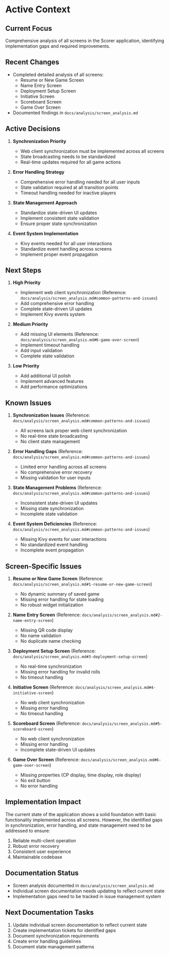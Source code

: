# Active Context

## Current Focus

Comprehensive analysis of all screens in the Scorer application, identifying implementation gaps and required improvements.

## Recent Changes

- Completed detailed analysis of all screens:
  - Resume or New Game Screen
  - Name Entry Screen
  - Deployment Setup Screen
  - Initiative Screen
  - Scoreboard Screen
  - Game Over Screen
- Documented findings in `docs/analysis/screen_analysis.md`

## Active Decisions

1. **Synchronization Priority**

   - Web client synchronization must be implemented across all screens
   - State broadcasting needs to be standardized
   - Real-time updates required for all game actions

2. **Error Handling Strategy**

   - Comprehensive error handling needed for all user inputs
   - State validation required at all transition points
   - Timeout handling needed for inactive players

3. **State Management Approach**

   - Standardize state-driven UI updates
   - Implement consistent state validation
   - Ensure proper state synchronization

4. **Event System Implementation**
   - Kivy events needed for all user interactions
   - Standardize event handling across screens
   - Implement proper event propagation

## Next Steps

1. **High Priority**

   - Implement web client synchronization (Reference: `docs/analysis/screen_analysis.md#common-patterns-and-issues`)
   - Add comprehensive error handling
   - Complete state-driven UI updates
   - Implement Kivy events system

2. **Medium Priority**

   - Add missing UI elements (Reference: `docs/analysis/screen_analysis.md#6-game-over-screen`)
   - Implement timeout handling
   - Add input validation
   - Complete state validation

3. **Low Priority**
   - Add additional UI polish
   - Implement advanced features
   - Add performance optimizations

## Known Issues

1. **Synchronization Issues** (Reference: `docs/analysis/screen_analysis.md#common-patterns-and-issues`)

   - All screens lack proper web client synchronization
   - No real-time state broadcasting
   - No client state management

2. **Error Handling Gaps** (Reference: `docs/analysis/screen_analysis.md#common-patterns-and-issues`)

   - Limited error handling across all screens
   - No comprehensive error recovery
   - Missing validation for user inputs

3. **State Management Problems** (Reference: `docs/analysis/screen_analysis.md#common-patterns-and-issues`)

   - Inconsistent state-driven UI updates
   - Missing state synchronization
   - Incomplete state validation

4. **Event System Deficiencies** (Reference: `docs/analysis/screen_analysis.md#common-patterns-and-issues`)
   - Missing Kivy events for user interactions
   - No standardized event handling
   - Incomplete event propagation

## Screen-Specific Issues

1. **Resume or New Game Screen** (Reference: `docs/analysis/screen_analysis.md#1-resume-or-new-game-screen`)

   - No dynamic summary of saved game
   - Missing error handling for state loading
   - No robust widget initialization

2. **Name Entry Screen** (Reference: `docs/analysis/screen_analysis.md#2-name-entry-screen`)

   - Missing QR code display
   - No name validation
   - No duplicate name checking

3. **Deployment Setup Screen** (Reference: `docs/analysis/screen_analysis.md#3-deployment-setup-screen`)

   - No real-time synchronization
   - Missing error handling for invalid rolls
   - No timeout handling

4. **Initiative Screen** (Reference: `docs/analysis/screen_analysis.md#4-initiative-screen`)

   - No web client synchronization
   - Missing error handling
   - No timeout handling

5. **Scoreboard Screen** (Reference: `docs/analysis/screen_analysis.md#5-scoreboard-screen`)

   - No web client synchronization
   - Missing error handling
   - Incomplete state-driven UI updates

6. **Game Over Screen** (Reference: `docs/analysis/screen_analysis.md#6-game-over-screen`)
   - Missing properties (CP display, time display, role display)
   - No exit button
   - No error handling

## Implementation Impact

The current state of the application shows a solid foundation with basic functionality implemented across all screens. However, the identified gaps in synchronization, error handling, and state management need to be addressed to ensure:

1. Reliable multi-client operation
2. Robust error recovery
3. Consistent user experience
4. Maintainable codebase

## Documentation Status

- Screen analysis documented in `docs/analysis/screen_analysis.md`
- Individual screen documentation needs updating to reflect current state
- Implementation gaps need to be tracked in issue management system

## Next Documentation Tasks

1. Update individual screen documentation to reflect current state
2. Create implementation tickets for identified gaps
3. Document synchronization requirements
4. Create error handling guidelines
5. Document state management patterns
